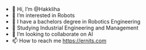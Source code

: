 - 👋 Hi, I’m @Hakkliha
- 👀 I’m interested in Robots
- 🌱 I have a bachelors degree in Robotics Engineering
- 📕 Studying Industrial Engineering and Management
- 💞️ I’m looking to collaborate on AI
- 📫 How to reach me https://ernits.com

<!---
Hakkliha/Hakkliha is a ✨ special ✨ repository because its `README.md` (this file) appears on your GitHub profile.
You can click the Preview link to take a look at your changes.
--->
